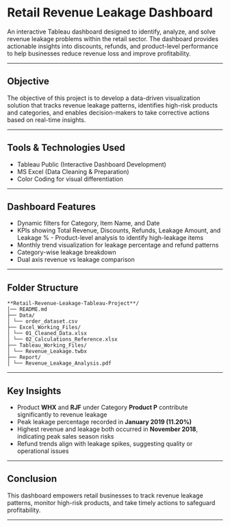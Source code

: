 # Retail Revenue Leakage Dashboard

An interactive Tableau dashboard designed to identify, analyze, and solve revenue leakage problems within the retail sector. The dashboard provides actionable insights into discounts, refunds, and product-level performance to help businesses reduce revenue loss and improve profitability.

---

## Objective

The objective of this project is to develop a data-driven visualization solution that tracks revenue leakage patterns, identifies high-risk products and categories, and enables decision-makers to take corrective actions based on real-time insights.

---

## Tools & Technologies Used

- Tableau Public (Interactive Dashboard Development)
- MS Excel (Data Cleaning & Preparation)
- Color Coding for visual differentiation

---

## Dashboard Features

- Dynamic filters for Category, Item Name, and Date  
- KPIs showing Total Revenue, Discounts, Refunds, Leakage Amount, and Leakage % - Product-level analysis to identify high-leakage items  
- Monthly trend visualization for leakage percentage and refund patterns  
- Category-wise leakage breakdown  
- Dual axis revenue vs leakage comparison  

---

## Folder Structure
```
**Retail-Revenue-Leakage-Tableau-Project**/
│── README.md
├── Data/
│ └── order_dataset.csv
├── Excel_Working_Files/
│ └── 01_Cleaned_Data.xlsx
│ └── 02_Calculations_Reference.xlsx
├── Tableau_Working_Files/
│ └── Revenue_Leakage.twbx
├── Report/
│ └── Revenue_Leakage_Analysis.pdf
```
---

## Key Insights

- Product **WHX** and **RJF** under Category **Product P** contribute significantly to revenue leakage  
- Peak leakage percentage recorded in **January 2019 (11.20%)**  
- Highest revenue and leakage both occurred in **November 2018**, indicating peak sales season risks  
- Refund trends align with leakage spikes, suggesting quality or operational issues  

---

## Conclusion

This dashboard empowers retail businesses to track revenue leakage patterns, monitor high-risk products, and take timely actions to safeguard profitability.

---

